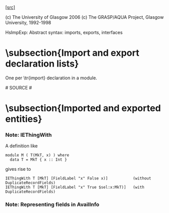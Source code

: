 [[src]](https://github.com/ghc/ghc/tree/master/compiler/hsSyn/HsImpExp.hs)

(c) The University of Glasgow 2006
(c) The GRASP/AQUA Project, Glasgow University, 1992-1998


HsImpExp: Abstract syntax: imports, exports, interfaces


# \subsection{Import and export declaration lists}


One per \tr{import} declaration in a module.


\# SOURCE \#

# \subsection{Imported and exported entities}


### Note: IEThingWith


A definition like

    module M ( T(MkT, x) ) where
      data T = MkT { x :: Int }

gives rise to

    IEThingWith T [MkT] [FieldLabel "x" False x)]           (without DuplicateRecordFields)
    IEThingWith T [MkT] [FieldLabel "x" True $sel:x:MkT)]   (with    DuplicateRecordFields)

### Note: Representing fields in AvailInfo